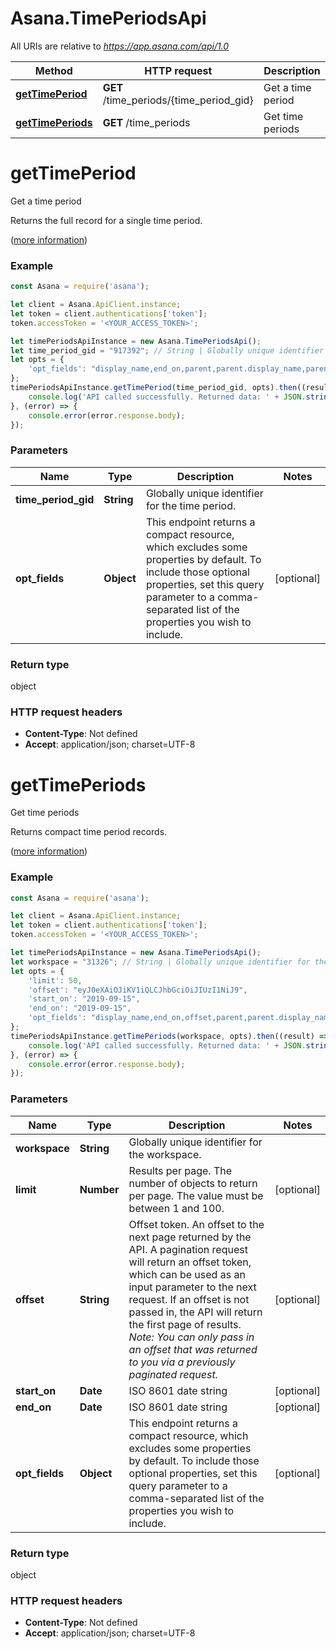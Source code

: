 # Asana.TimePeriodsApi

All URIs are relative to *https://app.asana.com/api/1.0*

Method | HTTP request | Description
------------- | ------------- | -------------
[**getTimePeriod**](TimePeriodsApi.md#getTimePeriod) | **GET** /time_periods/{time_period_gid} | Get a time period
[**getTimePeriods**](TimePeriodsApi.md#getTimePeriods) | **GET** /time_periods | Get time periods

<a name="getTimePeriod"></a>
# **getTimePeriod**

Get a time period

Returns the full record for a single time period.

([more information](https://developers.asana.com/reference/gettimeperiod))

### Example
```javascript
const Asana = require('asana');

let client = Asana.ApiClient.instance;
let token = client.authentications['token'];
token.accessToken = '<YOUR_ACCESS_TOKEN>';

let timePeriodsApiInstance = new Asana.TimePeriodsApi();
let time_period_gid = "917392"; // String | Globally unique identifier for the time period.
let opts = { 
    'opt_fields': "display_name,end_on,parent,parent.display_name,parent.end_on,parent.period,parent.start_on,period,start_on"
};
timePeriodsApiInstance.getTimePeriod(time_period_gid, opts).then((result) => {
    console.log('API called successfully. Returned data: ' + JSON.stringify(result.data, null, 2));
}, (error) => {
    console.error(error.response.body);
});

```

### Parameters

Name | Type | Description  | Notes
------------- | ------------- | ------------- | -------------
 **time_period_gid** | **String**| Globally unique identifier for the time period. | 
 **opt_fields** | **Object**| This endpoint returns a compact resource, which excludes some properties by default. To include those optional properties, set this query parameter to a comma-separated list of the properties you wish to include. | [optional] 

### Return type

object

### HTTP request headers

 - **Content-Type**: Not defined
 - **Accept**: application/json; charset=UTF-8

<a name="getTimePeriods"></a>
# **getTimePeriods**

Get time periods

Returns compact time period records.

([more information](https://developers.asana.com/reference/gettimeperiods))

### Example
```javascript
const Asana = require('asana');

let client = Asana.ApiClient.instance;
let token = client.authentications['token'];
token.accessToken = '<YOUR_ACCESS_TOKEN>';

let timePeriodsApiInstance = new Asana.TimePeriodsApi();
let workspace = "31326"; // String | Globally unique identifier for the workspace.
let opts = { 
    'limit': 50, 
    'offset': "eyJ0eXAiOJiKV1iQLCJhbGciOiJIUzI1NiJ9", 
    'start_on': "2019-09-15", 
    'end_on': "2019-09-15", 
    'opt_fields': "display_name,end_on,offset,parent,parent.display_name,parent.end_on,parent.period,parent.start_on,path,period,start_on,uri"
};
timePeriodsApiInstance.getTimePeriods(workspace, opts).then((result) => {
    console.log('API called successfully. Returned data: ' + JSON.stringify(result.data, null, 2));
}, (error) => {
    console.error(error.response.body);
});

```

### Parameters

Name | Type | Description  | Notes
------------- | ------------- | ------------- | -------------
 **workspace** | **String**| Globally unique identifier for the workspace. | 
 **limit** | **Number**| Results per page. The number of objects to return per page. The value must be between 1 and 100. | [optional] 
 **offset** | **String**| Offset token. An offset to the next page returned by the API. A pagination request will return an offset token, which can be used as an input parameter to the next request. If an offset is not passed in, the API will return the first page of results. *Note: You can only pass in an offset that was returned to you via a previously paginated request.* | [optional] 
 **start_on** | **Date**| ISO 8601 date string | [optional] 
 **end_on** | **Date**| ISO 8601 date string | [optional] 
 **opt_fields** | **Object**| This endpoint returns a compact resource, which excludes some properties by default. To include those optional properties, set this query parameter to a comma-separated list of the properties you wish to include. | [optional] 

### Return type

object

### HTTP request headers

 - **Content-Type**: Not defined
 - **Accept**: application/json; charset=UTF-8

